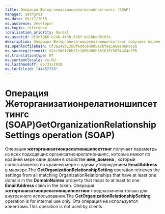 ```yaml
---
title: Операция Жеторганизатионрелатионшипсеттингс (SOAP)
manager: sethgros
ms.date: 09/17/2015
ms.audience: Developer
ms.topic: reference
localization_priority: Normal
ms.assetid: ef3ef966-b24b-4f38-816f-0a10bed0103e
description: Операция Жеторганизатионрелатионшипсеттинг получает параметры из всех подходящих Организатионрелатионшипс, которые имеют по крайней мере один домен в свойстве имя_домена, который сопоставляется по крайней мере с одним утверждением EmailAddress в маркере. Операция Жеторганизатионрелатионшипсеттинг предназначена только для внутреннего использования. Эта операция не используется клиентами.
ms.openlocfilehash: bf3a249b1380f60dced985acbfae5a6aa0e8ac8a
ms.sourcegitcommit: 88ec988f2bb67c1866d06b361615f3674a24e795
ms.translationtype: MT
ms.contentlocale: ru-RU
ms.lasthandoff: 05/31/2020
ms.locfileid: "44452750"
---
```

# <a name="getorganizationrelationshipsettings-operation-soap"></a><span data-ttu-id="39efc-105">Операция Жеторганизатионрелатионшипсеттингс (SOAP)</span><span class="sxs-lookup"><span data-stu-id="39efc-105">GetOrganizationRelationshipSettings operation (SOAP)</span></span>

<span data-ttu-id="39efc-106">Операция **жеторганизатионрелатионшипсеттинг** получает параметры из всех подходящих организатионрелатионшипс, которые имеют по крайней мере один домен в свойстве **имя_домена** , который сопоставляется по крайней мере с одним утверждением **EmailAddress** в маркере.</span><span class="sxs-lookup"><span data-stu-id="39efc-106">The **GetOrganizationRelationshipSetting** operation retrieves the settings from all matching OrganizationRelationships that have at least one domain in the **DomainNames** property that maps to at least to one **EmailAddress** claim in the token.</span></span> <span data-ttu-id="39efc-107">Операция **жеторганизатионрелатионшипсеттинг** предназначена только для внутреннего использования.</span><span class="sxs-lookup"><span data-stu-id="39efc-107">The **GetOrganizationRelationshipSetting** operation is for internal use only.</span></span> <span data-ttu-id="39efc-108">Эта операция не используется клиентами.</span><span class="sxs-lookup"><span data-stu-id="39efc-108">This operation is not used by clients.</span></span> 
  

